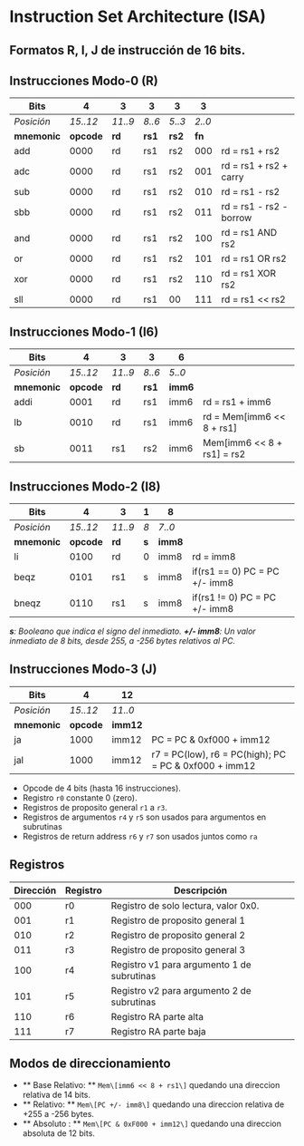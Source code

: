 # Instruction Set Architecture (ISA)

## Formatos R, I, J de instrucción de 16 bits.

## Instrucciones Modo-0 (R)

| Bits       | 4      | 3      | 3      | 3      | 3    |                                   |
|------------|--------|--------|--------|--------|------|-----------------------------------|
| *Posición*| *15..12*| *11..9*| *8..6* | *5..3* | *2..0*|                                  |
| **mnemonic** | **opcode** | **rd**     | **rs1** | **rs2**    | **fn**   |                |
| add        | 0000   | rd     | rs1    | rs2    | 000  |   rd = rs1 + rs2                  |
| adc        | 0000   | rd     | rs1    | rs2    | 001  |   rd = rs1 + rs2 + carry          | 
| sub        | 0000   | rd     | rs1    | rs2    | 010  |   rd = rs1 - rs2                  |
| sbb        | 0000   | rd     | rs1    | rs2    | 011  |   rd = rs1 - rs2 - borrow         |
| and        | 0000   | rd     | rs1    | rs2    | 100  |   rd = rs1 AND rs2                |                    
| or         | 0000   | rd     | rs1    | rs2    | 101  |   rd = rs1 OR rs2                 |
| xor        | 0000   | rd     | rs1    | rs2    | 110  |   rd = rs1 XOR rs2                |
| sll        | 0000   | rd     | rs1    | 00     | 111  |   rd = rs1 << rs2                 |


## Instrucciones Modo-1 (I6)

| Bits       | 4      | 3      | 3      | 6      |                                   |
|------------|--------|--------|--------|--------|-----------------------------------|
| *Posición* |*15..12*| *11..9*| *8..6* | *5..0* |                                   |
| **mnemonic** | **opcode** | **rd** | **rs1** | **imm6** |                          |
| addi       | 0001   | rd     | rs1    | imm6   | rd = rs1 + imm6                   |
| lb         | 0010   | rd     | rs1    | imm6   | rd = Mem\[imm6 << 8 + rs1\]       |
| sb         | 0011   | rs1    | rs2    | imm6 | Mem\[imm6 << 8 + rs1\] = rs2      |

## Instrucciones Modo-2 (I8)

| Bits       | 4      | 3      | 1      | 8      |                                   |
|------------|--------|--------|--------|--------|-----------------------------------|
| *Posición* |*15..12*| *11..9*| *8*    | *7..0* |                                   |
| **mnemonic** | **opcode** | **rd** | **s** | **imm8** |                            |
| li           | 0100   | rd     | 0    | imm8   | rd = imm8                         |
| beqz         | 0101   | rs1    | s    | imm8   |  if(rs1 == 0) PC = PC +/- imm8  |
| bneqz        | 0110   | rs1    | s    | imm8   |  if(rs1 != 0) PC = PC +/- imm8  |

***s**: Booleano que indica el signo del inmediato.*
***+/- imm8**: Un valor inmediato de 8 bits, desde 255, a -256 bytes relativos al PC.*

## Instrucciones Modo-3 (J)

| Bits       | 4      | 12      |                                                    |
|------------|--------|---------|----------------------------------------------------|
| *Posición* |*15..12*| *11..0* |                                                    |
| **mnemonic** | **opcode**  | **imm12** |                                           |
| ja         | 1000  | imm12 | PC = PC & 0xf000 + imm12                              |
| jal        | 1000  | imm12 | r7 = PC(low), r6 = PC(high); PC = PC & 0xf000 + imm12 | 

- Opcode de 4 bits (hasta 16 instrucciones).
- Registro `r0` constante 0 (zero).
- Registros de proposito general `r1` a `r3`.
- Registros de argumentos `r4` y `r5` son usados para argumentos en subrutinas
- Registros de return address `r6` y `r7` son usados juntos como `ra`


## Registros

| Dirección | Registro | Descripción                                |
| --------- | -------- | ------------------------------------------ |
| 000       | r0       | Registro de solo lectura, valor 0x0.       |
| 001       | r1       | Registro de proposito general 1            |
| 010       | r2       | Registro de proposito general 2            |
| 011       | r3       | Registro de proposito general 3            |
| 100       | r4       | Registro v1 para argumento 1 de subrutinas |
| 101       | r5       | Registro v2 para argumento 2 de subrutinas |
| 110       | r6       | Registro RA parte alta                     |
| 111       | r7       | Registro RA parte baja                     |


## Modos de direccionamiento

- ** Base Relativo: ** `Mem\[imm6 << 8 + rs1\]` quedando una direccion relativa de 14 bits.
- ** Relativo: ** `Mem\[PC +/- imm8\]` quedando una direccion relativa de +255 a -256 bytes.
- ** Absoluto : ** `Mem\[PC & 0xF000 + imm12\]` quedando una direccion absoluta de 12 bits.
